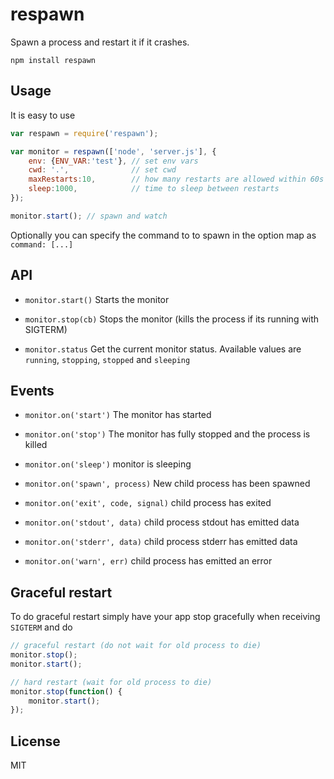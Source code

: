 # respawn

Spawn a process and restart it if it crashes.

	npm install respawn

## Usage

It is easy to use

``` js
var respawn = require('respawn');

var monitor = respawn(['node', 'server.js'], {
	env: {ENV_VAR:'test'}, // set env vars
	cwd: '.',              // set cwd
	maxRestarts:10,        // how many restarts are allowed within 60s
	sleep:1000,            // time to sleep between restarts
});

monitor.start(); // spawn and watch
```

Optionally you can specify the command to to spawn in the option map as `command: [...]`

## API

* `monitor.start()` Starts the monitor

* `monitor.stop(cb)` Stops the monitor (kills the process if its running with SIGTERM)

* `monitor.status` Get the current monitor status. Available values are `running`, `stopping`, `stopped` and `sleeping`

## Events

* `monitor.on('start')` The monitor has started

* `monitor.on('stop')`  The monitor has fully stopped and the process is killed

* `monitor.on('sleep')` monitor is sleeping

* `monitor.on('spawn', process)` New child process has been spawned

* `monitor.on('exit', code, signal)` child process has exited

* `monitor.on('stdout', data)` child process stdout has emitted data

* `monitor.on('stderr', data)` child process stderr has emitted data

* `monitor.on('warn', err)` child process has emitted an error

## Graceful restart

To do graceful restart simply have your app stop gracefully when receiving `SIGTERM` and do

``` js
// graceful restart (do not wait for old process to die)
monitor.stop();
monitor.start();

// hard restart (wait for old process to die)
monitor.stop(function() {
	monitor.start();
});
```

## License

MIT